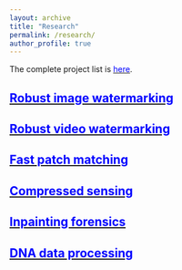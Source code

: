 ```yaml
---
layout: archive
title: "Research"
permalink: /research/
author_profile: true
---
```

The complete project list is [<font color='blue'>here</font>](https://xszhugh.github.io/files/projects.pdf "Projects").  

## [<font color='blue'>Robust image watermarking</font>](https://github.com/academicpages/academicpages.github.io "Image watermarking")  
## [<font color='blue'>Robust video watermarking</font>](https://github.com/academicpages/academicpages.github.io "Video watermarking")   
## [<font color='blue'>Fast patch matching</font>](https://github.com/academicpages/academicpages.github.io "Patch matching")   
## [<font color='blue'>Compressed sensing</font>](https://github.com/academicpages/academicpages.github.io "compressed sensing")   
## [<font color='blue'>Inpainting forensics</font>](https://github.com/academicpages/academicpages.github.io "Forensics")   
## [<font color='blue'>DNA data processing</font>](https://github.com/academicpages/academicpages.github.io "DNA")  
